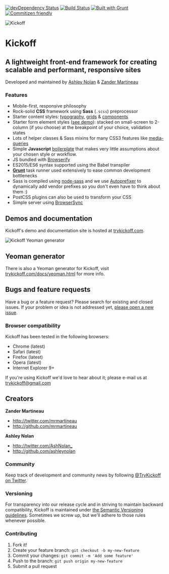 [![devDependency Status](https://david-dm.org/trykickoff/kickoff/dev-status.png)](https://david-dm.org/trykickoff/kickoff#info=devDependencies) [![Build Status](https://travis-ci.org/TryKickoff/kickoff.svg?branch=master)](https://travis-ci.org/trykickoff/kickoff) [![Built with Grunt](https://cdn.gruntjs.com/builtwith.png)](http://gruntjs.com/) [![Commitizen friendly](https://img.shields.io/badge/commitizen-friendly-brightgreen.svg)](http://commitizen.github.io/cz-cli/)

![Kickoff](http://i61.tinypic.com/1zyitqe.png)
# Kickoff
## A lightweight front-end framework for creating scalable and performant, responsive sites

Developed and maintained by [Ashley Nolan](https://github.com/ashleynolan) & [Zander Martineau](https://github.com/mrmartineau)

### Features
* Mobile-first, responsive philosophy
* Rock-solid **CSS** framework using **Sass** (`.scss`) preprocessor
 * Starter content styles: [typography](http://trykickoff.com/demos/typography.html), [grids](http://trykickoff.com/demos/grids.html) & [components](http://trykickoff.com/demos/components.html)
 * Starter form element styles ([see demo](http://trykickoff.com/demos/forms.html)): stacked on small-screen to 2-column (if you choose) at the breakpoint of your choice, validation states
 * Lots of helper classes & Sass mixins for many CSS3 features like [media-queries](https://github.com/TryKickoff/kickoff/blob/master/assets/src/scss/mixins/_responsive.scss)
* Simple **Javascript** [boilerplate](https://github.com/TryKickoff/kickoff/blob/master/assets/src/js/script.js) that makes very little assumptions about your chosen style or workflow.
 * JS bundled with [Browserify](http://browserify.org)
 * ES2015/ES6 syntax supported using the Babel transpiler
* **[Grunt](http://gruntjs.com)** task runner used extensively to ease common development bottlenecks
 * Sass is compiled using [node-sass](https://github.com/sass/node-sass) and we use [Autoprefixer](https://github.com/postcss/autoprefixer) to dynamically add vendor prefixes so you don't even have to think about them :)
 * PostCSS plugins can also be used to transform your CSS
* Simple server using [BrowserSync](http://browsersync.io)

## Demos and documentation
Kickoff's demo and documentation site is hosted at [trykickoff.com](http://trykickoff.com/).

![Kickoff Yeoman generator](http://i.imgur.com/rWftxao.png?1)
## Yeoman generator
There is also a Yeoman generator for Kickoff, visit [trykickoff.com/docs/yeoman.html](http://trykickoff.com/docs/yeoman.html) for more info.

## Bugs and feature requests
Have a bug or a feature request? Please search for existing and closed issues. If your problem or idea is not addressed yet, [please open a new issue](https://github.com/trykickoff/kickoff/issues/new).

### Browser compatibility
Kickoff has been tested in the following browsers:
- Chrome (latest)
- Safari (latest)
- Firefox (latest)
- Opera (latest)
- Internet Explorer 9+

If you're using Kickoff we'd love to hear about it; please e-mail us at trykickoff@gmail.com

## Creators

**Zander Martineau**

- <http://twitter.com/mrmartineau>
- <http://github.com/mrmartineau>

**Ashley Nolan**

- <http://twitter.com/AshNolan_>
- <http://github.com/ashleynolan>

### Community

Keep track of development and community news by following [@TryKickoff on Twitter](http://twitter.com/TryKickoff).

### Versioning

For transparency into our release cycle and in striving to maintain backward compatibility, Kickoff is maintained under [the Semantic Versioning guidelines](http://semver.org/). Sometimes we screw up, but we'll adhere to those rules whenever possible.

### Contributing

1. Fork it!
2. Create your feature branch: `git checkout -b my-new-feature`
3. Commit your changes: `git commit -m 'Add some feature'`
4. Push to the branch: `git push origin my-new-feature`
5. Submit a pull request

